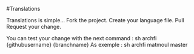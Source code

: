 #Translations

Translations is simple...
Fork the project.
Create your language file.
Pull Request your change.

You can test your change with the next command :
sh archfi {githubusername} {branchname}
As exemple :
sh archfi matmoul master

